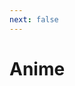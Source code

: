 ```yaml
---
next: false
---
```


<script setup>
import EntriesGrid from '@components/EntriesGrid.vue'
import {data} from '@vp/data-loader/anime.data.ts'
</script>

# Anime

<EntriesGrid :data="data" />